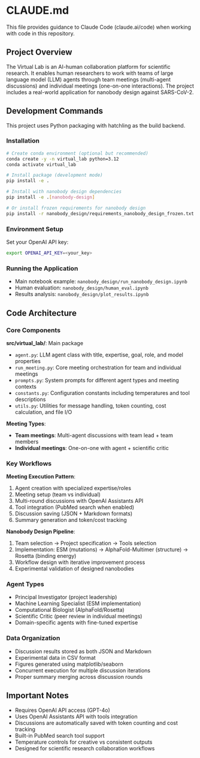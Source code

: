 # CLAUDE.md

This file provides guidance to Claude Code (claude.ai/code) when working with code in this repository.

## Project Overview

The Virtual Lab is an AI-human collaboration platform for scientific research. It enables human researchers to work with teams of large language model (LLM) agents through team meetings (multi-agent discussions) and individual meetings (one-on-one interactions). The project includes a real-world application for nanobody design against SARS-CoV-2.

## Development Commands

This project uses Python packaging with hatchling as the build backend.

### Installation
```bash
# Create conda environment (optional but recommended)
conda create -y -n virtual_lab python=3.12
conda activate virtual_lab

# Install package (development mode)
pip install -e .

# Install with nanobody design dependencies
pip install -e .[nanobody-design]

# Or install frozen requirements for nanobody design
pip install -r nanobody_design/requirements_nanobody_design_frozen.txt
```

### Environment Setup
Set your OpenAI API key:
```bash
export OPENAI_API_KEY=<your_key>
```

### Running the Application
- Main notebook example: `nanobody_design/run_nanobody_design.ipynb`
- Human evaluation: `nanobody_design/human_eval.ipynb`
- Results analysis: `nanobody_design/plot_results.ipynb`

## Code Architecture

### Core Components

**src/virtual_lab/**: Main package
- `agent.py`: LLM agent class with title, expertise, goal, role, and model properties
- `run_meeting.py`: Core meeting orchestration for team and individual meetings
- `prompts.py`: System prompts for different agent types and meeting contexts
- `constants.py`: Configuration constants including temperatures and tool descriptions
- `utils.py`: Utilities for message handling, token counting, cost calculation, and file I/O

**Meeting Types**:
- **Team meetings**: Multi-agent discussions with team lead + team members
- **Individual meetings**: One-on-one with agent + scientific critic

### Key Workflows

**Meeting Execution Pattern**:
1. Agent creation with specialized expertise/roles
2. Meeting setup (team vs individual)
3. Multi-round discussions with OpenAI Assistants API
4. Tool integration (PubMed search when enabled)
5. Discussion saving (JSON + Markdown formats)
6. Summary generation and token/cost tracking

**Nanobody Design Pipeline**:
1. Team selection → Project specification → Tools selection
2. Implementation: ESM (mutations) → AlphaFold-Multimer (structure) → Rosetta (binding energy)
3. Workflow design with iterative improvement process
4. Experimental validation of designed nanobodies

### Agent Types
- Principal Investigator (project leadership)
- Machine Learning Specialist (ESM implementation)
- Computational Biologist (AlphaFold/Rosetta)
- Scientific Critic (peer review in individual meetings)
- Domain-specific agents with fine-tuned expertise

### Data Organization
- Discussion results stored as both JSON and Markdown
- Experimental data in CSV format
- Figures generated using matplotlib/seaborn
- Concurrent execution for multiple discussion iterations
- Proper summary merging across discussion rounds

## Important Notes

- Requires OpenAI API access (GPT-4o)
- Uses OpenAI Assistants API with tools integration
- Discussions are automatically saved with token counting and cost tracking
- Built-in PubMed search tool support
- Temperature controls for creative vs consistent outputs
- Designed for scientific research collaboration workflows